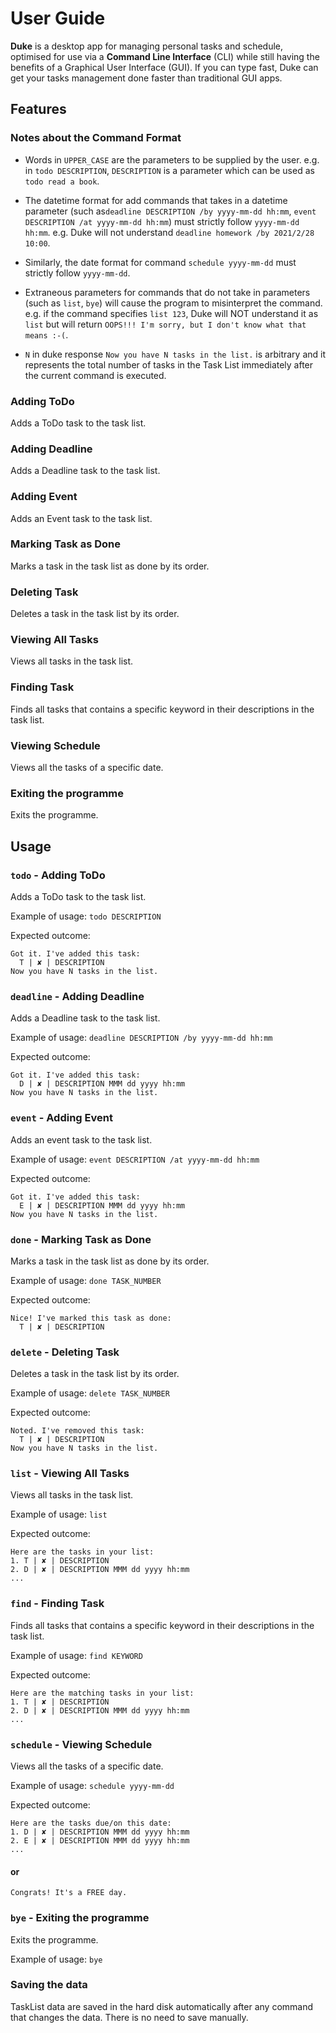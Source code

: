 # User Guide
**Duke** is a desktop app for managing personal tasks and schedule, 
optimised for use via a **Command Line Interface** (CLI) while still having the benefits of a Graphical User Interface (GUI). 
If you can type fast, Duke can get your tasks management done faster than traditional GUI apps.

## Features 

### Notes about the Command Format
* Words in `UPPER_CASE` are the parameters to be supplied by the user. 
e.g. in `todo DESCRIPTION`, `DESCRIPTION` is a parameter which can be used as `todo read a book`.


* The datetime format for add commands that takes in a datetime parameter (such as`deadline DESCRIPTION /by yyyy-mm-dd hh:mm`, `event DESCRIPTION /at yyyy-mm-dd hh:mm`) must strictly follow `yyyy-mm-dd hh:mm`. 
e.g. Duke will not understand `deadline homework /by 2021/2/28 10:00`.


* Similarly, the date format for command `schedule yyyy-mm-dd` must strictly follow `yyyy-mm-dd`. 


* Extraneous parameters for commands that do not take in parameters (such as `list`, `bye`) will cause the program to misinterpret the command.
e.g. if the command specifies `list 123`, Duke will NOT understand it as `list` but will return `OOPS!!! I'm sorry, but I don't know what that means :-(`.
  

* `N` in duke response `Now you have N tasks in the list.` is arbitrary and it represents the total number of tasks in the Task List immediately after the current command is executed.
  
### Adding ToDo
Adds a ToDo task to the task list.
### Adding Deadline
Adds a Deadline task to the task list.
### Adding Event
Adds an Event task to the task list.
### Marking Task as Done
Marks a task in the task list as done by its order.
### Deleting Task
Deletes a task in the task list by its order.
### Viewing All Tasks
Views all tasks in the task list.
### Finding Task
Finds all tasks that contains a specific keyword in their descriptions in the task list.
### Viewing Schedule
Views all the tasks of a specific date.
### Exiting the programme
Exits the programme.

## Usage
### `todo` - Adding ToDo
Adds a ToDo task to the task list.

Example of usage: `todo DESCRIPTION`

Expected outcome:

    Got it. I've added this task:
      T | ✘ | DESCRIPTION
    Now you have N tasks in the list.

### `deadline` - Adding Deadline
Adds a Deadline task to the task list.

Example of usage: `deadline DESCRIPTION /by yyyy-mm-dd hh:mm`

Expected outcome:

    Got it. I've added this task:
      D | ✘ | DESCRIPTION MMM dd yyyy hh:mm
    Now you have N tasks in the list.

### `event` - Adding Event
Adds an event task to the task list.

Example of usage: `event DESCRIPTION /at yyyy-mm-dd hh:mm`

Expected outcome:

    Got it. I've added this task:
      E | ✘ | DESCRIPTION MMM dd yyyy hh:mm
    Now you have N tasks in the list.

### `done` - Marking Task as Done
Marks a task in the task list as done by its order.

Example of usage: `done TASK_NUMBER`

Expected outcome:

    Nice! I've marked this task as done:
      T | ✘ | DESCRIPTION

### `delete` - Deleting Task
Deletes a task in the task list by its order.

Example of usage: `delete TASK_NUMBER`

Expected outcome:

    Noted. I've removed this task:
      T | ✘ | DESCRIPTION
    Now you have N tasks in the list.

### `list` - Viewing All Tasks
Views all tasks in the task list.

Example of usage: `list`

Expected outcome:

    Here are the tasks in your list:
    1. T | ✘ | DESCRIPTION
    2. D | ✘ | DESCRIPTION MMM dd yyyy hh:mm
    ...

### `find` - Finding Task
Finds all tasks that contains a specific keyword in their descriptions in the task list.

Example of usage: `find KEYWORD`

Expected outcome:

    Here are the matching tasks in your list:
    1. T | ✘ | DESCRIPTION
    2. D | ✘ | DESCRIPTION MMM dd yyyy hh:mm
    ...

### `schedule` - Viewing Schedule
Views all the tasks of a specific date.

Example of usage: `schedule yyyy-mm-dd`

Expected outcome:

    Here are the tasks due/on this date: 
    1. D | ✘ | DESCRIPTION MMM dd yyyy hh:mm
    2. E | ✘ | DESCRIPTION MMM dd yyyy hh:mm
    ...

#### or 

    Congrats! It's a FREE day.

### `bye` - Exiting the programme
Exits the programme.

Example of usage: `bye`

### Saving the data
TaskList data are saved in the hard disk automatically after any command that changes the data. There is no need to save manually.

